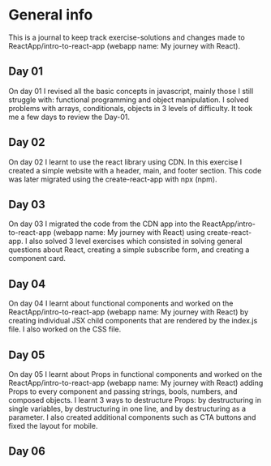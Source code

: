 # General info

This is a journal to keep track exercise-solutions and changes made to ReactApp/intro-to-react-app (webapp name: My journey with React).

## Day 01

On day 01 I revised all the basic concepts in javascript, mainly those I still struggle with: functional programming and object manipulation. 
I solved problems with arrays, conditionals, objects in 3 levels of difficulty.
It took me a few days to review the Day-01.

## Day 02

On day 02 I learnt to use the react library using CDN. In this exercise I created a simple website with a header, main, and footer section. This code was later migrated using the create-react-app with npx (npm).

## Day 03

On day 03 I migrated the code from the CDN app into the ReactApp/intro-to-react-app (webapp name: My journey with React) using create-react-app. I also solved 3 level exercises which consisted in solving general questions about React, creating a simple subscribe form, and creating a component card.

## Day 04

On day 04 I learnt about functional components and worked on the ReactApp/intro-to-react-app (webapp name: My journey with React) by creating individual JSX child components that are rendered by the index.js file.
I also worked on the CSS file.

## Day 05
On day 05 I learnt about Props in functional components and worked on the ReactApp/intro-to-react-app (webapp name: My journey with React) adding Props to every component and passing strings, bools, numbers, and composed objects. I learnt 3 ways to destructure Props: by destructuring in single variables, by destructuring in one line, and by destructuring as a parameter.
I also created additional components such as CTA buttons and fixed the layout for mobile.

## Day 06

